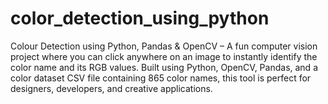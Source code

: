 # color_detection_using_python
Colour Detection using Python, Pandas &amp; OpenCV – A fun computer vision project where you can click anywhere on an image to instantly identify the color name and its RGB values. Built using Python, OpenCV, Pandas, and a color dataset CSV file containing 865 color names, this tool is perfect for designers, developers, and creative applications.
